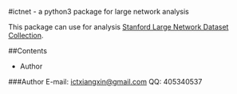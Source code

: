 #ictnet - a python3 package for large network analysis

This package can use for analysis [Stanford Large Network Dataset Collection](http://snap.stanford.edu/data/index.html).

##Contents
* Author

###Author
E-mail: ictxiangxin@gmail.com
QQ: 405340537